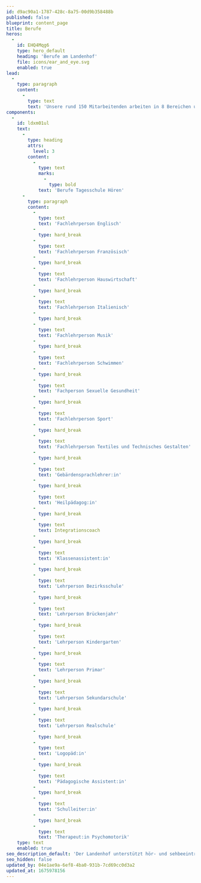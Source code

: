 ```yaml
---
id: d9ac90a1-1787-428c-8a75-00d9b358488b
published: false
blueprint: content_page
title: Berufe
heros:
  -
    id: EHQ4Mqg6
    type: hero_default
    heading: 'Berufe am Landenhof'
    file: icons/ear_and_eye.svg
    enabled: true
lead:
  -
    type: paragraph
    content:
      -
        type: text
        text: 'Unsere rund 150 Mitarbeitenden arbeiten in 8 Bereichen und knapp 50 unterschiedlichen Berufen. Sie sind es, die den Landenhof tragen, mitgestalten und prägen.'
components:
  -
    id: ldxm01ul
    text:
      -
        type: heading
        attrs:
          level: 3
        content:
          -
            type: text
            marks:
              -
                type: bold
            text: 'Berufe Tagesschule Hören'
      -
        type: paragraph
        content:
          -
            type: text
            text: 'Fachlehrperson Englisch'
          -
            type: hard_break
          -
            type: text
            text: 'Fachlehrperson Französisch'
          -
            type: hard_break
          -
            type: text
            text: 'Fachlehrperson Hauswirtschaft'
          -
            type: hard_break
          -
            type: text
            text: 'Fachlehrperson Italienisch'
          -
            type: hard_break
          -
            type: text
            text: 'Fachlehrperson Musik'
          -
            type: hard_break
          -
            type: text
            text: 'Fachlehrperson Schwimmen'
          -
            type: hard_break
          -
            type: text
            text: 'Fachperson Sexuelle Gesundheit'
          -
            type: hard_break
          -
            type: text
            text: 'Fachlehrperson Sport'
          -
            type: hard_break
          -
            type: text
            text: 'Fachlehrperson Textiles und Technisches Gestalten'
          -
            type: hard_break
          -
            type: text
            text: 'Gebärdensprachlehrer:in'
          -
            type: hard_break
          -
            type: text
            text: 'Heilpädagog:in'
          -
            type: hard_break
          -
            type: text
            text: Integrationscoach
          -
            type: hard_break
          -
            type: text
            text: 'Klassenassistent:in'
          -
            type: hard_break
          -
            type: text
            text: 'Lehrperson Bezirksschule'
          -
            type: hard_break
          -
            type: text
            text: 'Lehrperson Brückenjahr'
          -
            type: hard_break
          -
            type: text
            text: 'Lehrperson Kindergarten'
          -
            type: hard_break
          -
            type: text
            text: 'Lehrperson Primar'
          -
            type: hard_break
          -
            type: text
            text: 'Lehrperson Sekundarschule'
          -
            type: hard_break
          -
            type: text
            text: 'Lehrperson Realschule'
          -
            type: hard_break
          -
            type: text
            text: 'Logopäd:in'
          -
            type: hard_break
          -
            type: text
            text: 'Pädagogische Assistent:in'
          -
            type: hard_break
          -
            type: text
            text: 'Schulleiter:in'
          -
            type: hard_break
          -
            type: text
            text: 'Therapeut:in Psychomotorik'
    type: text
    enabled: true
seo_description_default: 'Der Landenhof unterstützt hör- und sehbeeinträchtigte Kinder & Jugendliche in ihrem selbstbestimmten Leben durch Förderung ihrer Fähigkeiten & Entwicklung'
seo_hidden: false
updated_by: 04e1ae9a-6ef8-4ba0-931b-7cd69cc0d3a2
updated_at: 1675978156
---
```

